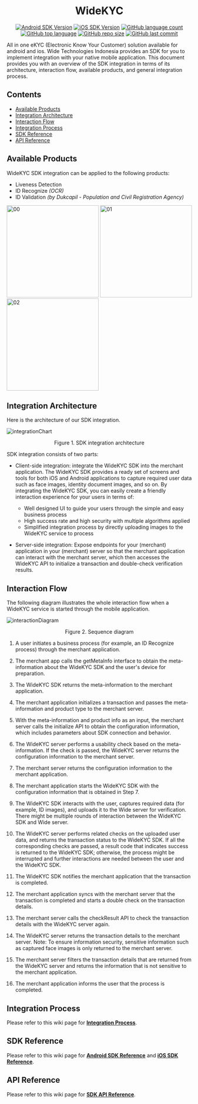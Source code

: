 <h1 align="center">
  <a>
    WideKYC
  </a>
</h1>

<div align="center">
	
<a href="">![Android SDK Version](https://img.shields.io/badge/Android-1.1.2-brightgreen)</a>
<a href="">![iOS SDK Version](https://img.shields.io/badge/iOS-1.1.3-brightgreen)</a>
<a href="">![GitHub language count](https://img.shields.io/github/languages/count/widetechid/widekyc)</a>
<a href="">![GitHub top language](https://img.shields.io/github/languages/top/widetechid/widekyc)</a>
<a href="">![GitHub repo size](https://img.shields.io/github/repo-size/widetechid/widekyc)</a>
<a href="">![GitHub last commit](https://img.shields.io/github/last-commit/widetechid/widekyc)</a>
	
</div>

All in one eKYC (Electronic Know Your Customer) solution available for android and ios. Wide Technologies Indonesia provides an SDK for you to implement integration with your native mobile application. This document provides you with an overview of the SDK integration in terms of its architecture, interaction flow, available products, and general integration process.

## Contents

- [Available Products](#available-products)
- [Integration Architecture](#integration-architecture)
- [Interaction Flow](#interaction-flow)
- [Integration Process](#integration-process)
- [SDK Reference](#sdk-reference)
- [API Reference](#api-reference)

## Available Products
WideKYC SDK integration can be applied to the following products:

* Liveness Detection
* ID Recognize _(OCR)_
* ID Validation _(by Dukcapil - Population and Civil Registration Agency)_

<p float="left">
<img src="https://github.com/widetechid/WideKYC/blob/main/assets/passiveLiveness.png" alt="00" width="250"/>
<img src="https://github.com/widetechid/WideKYC/blob/main/assets/idRecognize.png" alt="01" width="250"/>
<img src="https://github.com/widetechid/WideKYC/blob/main/assets/idValidation.png" alt="02" width="250"/>
</p>

## Integration Architecture
Here is the architecture of our SDK integration.

![integrationChart](https://github.com/widetechid/WideKYC/blob/main/assets/integrationChart.jpeg)
<p align=center>Figure 1. SDK integration architecture</p>

SDK integration consists of two parts:

* Client-side integration: integrate the WideKYC SDK into the merchant application. The WideKYC SDK provides a ready set of screens and tools for both iOS and Android applications to capture required user data such as face images, identity document images, and so on. By integrating the WideKYC SDK, you can easily create a friendly interaction experience for your users in terms of:
  * Well designed UI to guide your users through the simple and easy business process
  * High success rate and high security with multiple algorithms applied
  * Simplified integration process by directly uploading images to the WideKYC service to process

* Server-side integration: Expose endpoints for your (merchant) application in your (merchant) server so that the merchant application can interact with the merchant server, which then accesses the WideKYC API to initialize a transaction and double-check verification results.

## Interaction Flow
The following diagram illustrates the whole interaction flow when a WideKYC service is started through the mobile application.

![interactionDiagram](https://github.com/widetechid/WideKYC/blob/main/assets/interactionDiagram.jpeg)
<p align=center>Figure 2. Sequence diagram</p>

1. A user initiates a business process (for example, an ID Recognize process) through the merchant application.
2. The merchant app calls the getMetaInfo interface to obtain the meta-information about the WideKYC SDK and the user's device for preparation.
3. The WideKYC SDK returns the meta-information to the merchant application.
4. The merchant application initializes a transaction and passes the meta-information and product type to the merchant server.
5. With the meta-information and product info as an input, the merchant server calls the initialize API to obtain the configuration information, which includes parameters about SDK connection and behavior.
6. The WideKYC server performs a usability check based on the meta-information. If the check is passed, the WideKYC server returns the configuration information to the merchant server.
7. The merchant server returns the configuration information to the merchant application.
8. The merchant application starts the WideKYC SDK with the configuration information that is obtained in Step 7.
9. The WideKYC SDK interacts with the user, captures required data (for example, ID images), and uploads it to the Wide server for verification. There might be multiple rounds of interaction between the WideKYC SDK and Wide server.
10. The WideKYC server performs related checks on the uploaded user data, and returns the transaction status to the WideKYC SDK. If all the corresponding checks are passed, a result code that indicates success is returned to the WideKYC SDK; otherwise, the process might be interrupted and further interactions are needed between the user and the WideKYC SDK.
11. The WideKYC SDK notifies the merchant application that the transaction is completed.
12. The merchant application syncs with the merchant server that the transaction is completed and starts a double check on the transaction details.
13. The merchant server calls the checkResult API to check the transaction details with the WideKYC server again.
14. The WideKYC server returns the transaction details to the merchant server.
    Note: To ensure information security, sensitive information such as captured face images is only returned to the merchant server.

15. The merchant server filters the transaction details that are returned from the WideKYC server and returns the information that is not sensitive to the merchant application.
16. The merchant application informs the user that the process is completed.


## Integration Process

Please refer to this wiki page for [**Integration Process**][integration-process].

[integration-process]: https://github.com/widetechid/WideKYC/wiki/Integration-Process

## SDK Reference

Please refer to this wiki page for [**Android SDK Reference**][android-sdk-reference] and [**iOS SDK Reference**][ios-sdk-reference].

[android-sdk-reference]: https://github.com/widetechid/WideKYC/wiki/SDK-Reference-(Android)
[ios-sdk-reference]: https://github.com/widetechid/WideKYC/wiki/SDK-Reference-(iOS)

## API Reference

Please refer to this wiki page for [**SDK API Reference**][sdk-api-reference].

[sdk-api-reference]: https://github.com/widetechid/WideKYC/wiki/SDK-API-Reference


